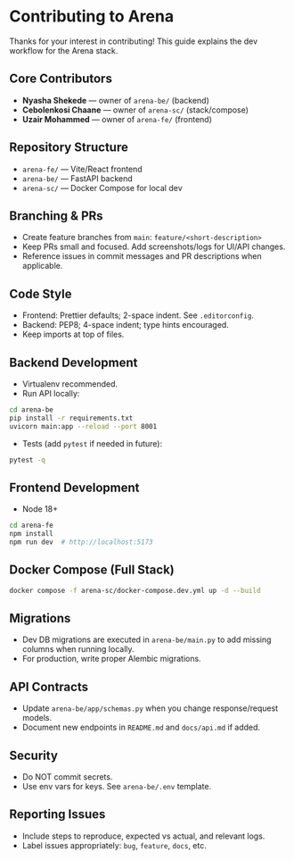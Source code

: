 # Contributing to Arena

Thanks for your interest in contributing! This guide explains the dev workflow for the Arena stack.

## Core Contributors
- **Nyasha Shekede** — owner of `arena-be/` (backend)
- **Cebolenkosi Chaane** — owner of `arena-sc/` (stack/compose)
- **Uzair Mohammed** — owner of `arena-fe/` (frontend)

## Repository Structure
- `arena-fe/` — Vite/React frontend
- `arena-be/` — FastAPI backend
- `arena-sc/` — Docker Compose for local dev

## Branching & PRs
- Create feature branches from `main`: `feature/<short-description>`
- Keep PRs small and focused. Add screenshots/logs for UI/API changes.
- Reference issues in commit messages and PR descriptions when applicable.

## Code Style
- Frontend: Prettier defaults; 2-space indent. See `.editorconfig`.
- Backend: PEP8; 4-space indent; type hints encouraged.
- Keep imports at top of files.

## Backend Development
- Virtualenv recommended.
- Run API locally:
```bash
cd arena-be
pip install -r requirements.txt
uvicorn main:app --reload --port 8001
```
- Tests (add `pytest` if needed in future):
```bash
pytest -q
```

## Frontend Development
- Node 18+
```bash
cd arena-fe
npm install
npm run dev  # http://localhost:5173
```

## Docker Compose (Full Stack)
```bash
docker compose -f arena-sc/docker-compose.dev.yml up -d --build
```

## Migrations
- Dev DB migrations are executed in `arena-be/main.py` to add missing columns when running locally.
- For production, write proper Alembic migrations.

## API Contracts
- Update `arena-be/app/schemas.py` when you change response/request models.
- Document new endpoints in `README.md` and `docs/api.md` if added.

## Security
- Do NOT commit secrets.
- Use env vars for keys. See `arena-be/.env` template.

## Reporting Issues
- Include steps to reproduce, expected vs actual, and relevant logs.
- Label issues appropriately: `bug`, `feature`, `docs`, etc.
